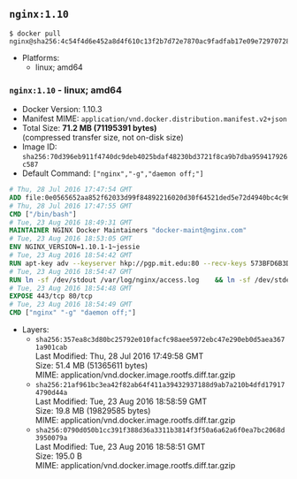 ## `nginx:1.10`

```console
$ docker pull nginx@sha256:4c54f4d6e452a8d4f610c13f2b7d72e7870ac9fadfab17e09e729707280f6592
```

-	Platforms:
	-	linux; amd64

### `nginx:1.10` - linux; amd64

-	Docker Version: 1.10.3
-	Manifest MIME: `application/vnd.docker.distribution.manifest.v2+json`
-	Total Size: **71.2 MB (71195391 bytes)**  
	(compressed transfer size, not on-disk size)
-	Image ID: `sha256:70d396eb911f4740dc9deb4025bdaf48230bd3721f8ca9b7dba959417926c587`
-	Default Command: `["nginx","-g","daemon off;"]`

```dockerfile
# Thu, 28 Jul 2016 17:47:54 GMT
ADD file:0e0565652aa852f62033d99f84892216020d30f64521ded5e72d4940bc4c9697 in /
# Thu, 28 Jul 2016 17:47:55 GMT
CMD ["/bin/bash"]
# Tue, 23 Aug 2016 18:49:31 GMT
MAINTAINER NGINX Docker Maintainers "docker-maint@nginx.com"
# Tue, 23 Aug 2016 18:53:05 GMT
ENV NGINX_VERSION=1.10.1-1~jessie
# Tue, 23 Aug 2016 18:54:42 GMT
RUN apt-key adv --keyserver hkp://pgp.mit.edu:80 --recv-keys 573BFD6B3D8FBC641079A6ABABF5BD827BD9BF62 	&& echo "deb http://nginx.org/packages/debian/ jessie nginx" >> /etc/apt/sources.list 	&& apt-get update 	&& apt-get install --no-install-recommends --no-install-suggests -y 						ca-certificates 						nginx=${NGINX_VERSION} 						nginx-module-xslt 						nginx-module-geoip 						nginx-module-image-filter 						nginx-module-perl 						nginx-module-njs 						gettext-base 	&& rm -rf /var/lib/apt/lists/*
# Tue, 23 Aug 2016 18:54:47 GMT
RUN ln -sf /dev/stdout /var/log/nginx/access.log 	&& ln -sf /dev/stderr /var/log/nginx/error.log
# Tue, 23 Aug 2016 18:54:48 GMT
EXPOSE 443/tcp 80/tcp
# Tue, 23 Aug 2016 18:54:49 GMT
CMD ["nginx" "-g" "daemon off;"]
```

-	Layers:
	-	`sha256:357ea8c3d80bc25792e010facfc98aee5972ebc47e290eb0d5aea3671a901cab`  
		Last Modified: Thu, 28 Jul 2016 17:49:58 GMT  
		Size: 51.4 MB (51365611 bytes)  
		MIME: application/vnd.docker.image.rootfs.diff.tar.gzip
	-	`sha256:21af961bc3ea42f82ab64f411a39432937188d9ab7a210b4dfd179174790d44a`  
		Last Modified: Tue, 23 Aug 2016 18:58:59 GMT  
		Size: 19.8 MB (19829585 bytes)  
		MIME: application/vnd.docker.image.rootfs.diff.tar.gzip
	-	`sha256:0790d050b1cc391f388d36a3311b3814f3f50a6a62a6f0ea7bc2068d3950079a`  
		Last Modified: Tue, 23 Aug 2016 18:58:51 GMT  
		Size: 195.0 B  
		MIME: application/vnd.docker.image.rootfs.diff.tar.gzip
